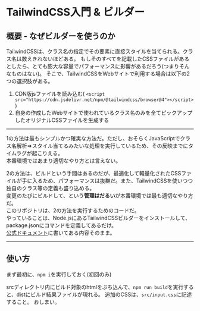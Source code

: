 # TailwindCSS入門 & ビルダー

## 概要 - なぜビルダーを使うのか

TailwindCSSは、クラス名の指定でその要素に直接スタイルを当てられる。クラス名は数えきれないほどある。
もしそのすべてを記載したCSSファイルがあるとしたら、とても膨大な容量でパフォーマンスに影響があるだろう(つまりそんなものはない)。
そこで、TailwindCSSをWebサイトで利用する場合は以下の2つの選択肢がある。
1. CDN版jsファイルを読み込む( `<script src="https://cdn.jsdelivr.net/npm/@tailwindcss/browser@4"></script>` )
2. 自身の作成したWebサイトで使われているクラス名のみを全てピックアップしたオリジナルCSSファイルを生成する

---

1の方法は最もシンプルかつ確実な方法だ。ただし、おそらくJavaScriptでクラス名解析⇒スタイル当てるみたいな処理を実行しているため、その反映までにタイムラグが起こりえる。  
本番環境ではあまり適切なやり方とは言えない。  

2の方法は、ビルドという手間はあるのだが、最適化して軽量化されたCSSファイルが手に入るため、パフォーマンスは抜群だ。また、TailwindCSSを使いつつ独自のクラス等の定義も盛り込める。  
変更のたびにビルドして、という**管理はだるい**が本番環境では最も適切なやり方だ。  
このリポジトリは、2の方法を実行するためのコードだ。  
やっていることは、Node.jsにあるTailwindCSSビルダーをインストールして、package.jsonにコマンドを定義してあるだけ。  
[公式ドキュメント](https://tailwindcss.com/docs/installation/tailwind-cli)に書いてある内容そのまま。

---


## 使い方

まず最初に、`npm i`を実行しておく(初回のみ)  

srcディレクトリ内にビルド対象のhtmlをぶち込んで、`npm run build`を実行すると、distにビルド結果ファイルが現れる。
追加のCSSは、`src/input.css`に記述すること。
おしまい。
